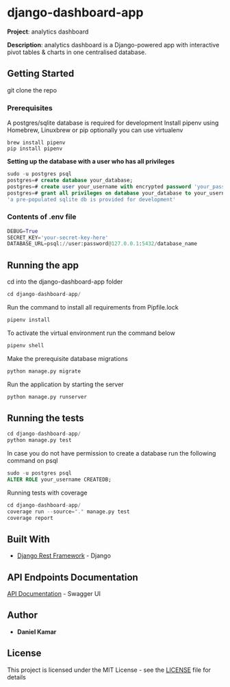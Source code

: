 # django-dashboard-app

**Project**: analytics dashboard

**Description**: analytics dashboard is a Django-powered app with interactive pivot tables & charts in one centralised database.

## Getting Started

git clone the repo

### Prerequisites

A postgres/sqlite database is required for development
Install pipenv using Homebrew, Linuxbrew or pip
optionally you can use virtualenv

```shell
brew install pipenv
pip install pipenv
```

**Setting up the database with a user who has all privileges**

```sql
sudo -u postgres psql
postgres=# create database your_database;
postgres=# create user your_username with encrypted password 'your_password';
postgres=# grant all privileges on database your_database to your_username;
'a pre-populated sqlite db is provided for development'
```

### Contents of .env file

```python
DEBUG=True
SECRET_KEY='your-secret-key-here'
DATABASE_URL=psql://user:password@127.0.0.1:5432/database_name
```

## Running the app

cd into the django-dashboard-app folder

```python
cd django-dashboard-app/
```

Run the command to install all requirements from Pipfile.lock

```python
pipenv install
```

To activate the virtual environment run the command below

```python
pipenv shell
```

Make the prerequisite database migrations

```python
python manage.py migrate
```

Run the application by starting the server

```python
python manage.py runserver
```

## Running the tests

```python
cd django-dashboard-app/
python manage.py test
```

In case you do not have permission to create a database run the following command on psql

```sql
sudo -u postgres psql
ALTER ROLE your_username CREATEDB;
```

Running tests with coverage

```python
cd django-dashboard-app/
coverage run --source="." manage.py test
coverage report
```

## Built With

- [Django Rest Framework](https://www.django-rest-framework.org/) - Django

## API Endpoints Documentation

[API Documentation](dashboard-ke.herokuapp.com/) - Swagger UI

## Author

- **Daniel Kamar**

## License

This project is licensed under the MIT License - see the [LICENSE](LICENSE) file for details
